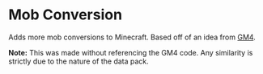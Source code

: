 # Mob Conversion
Adds more mob conversions to Minecraft. Based off of an idea from [GM4](https://gm4.co/modules/mob-conversion).

**Note:** This was made without referencing the GM4 code. Any similarity is strictly due to the nature of the data pack.
